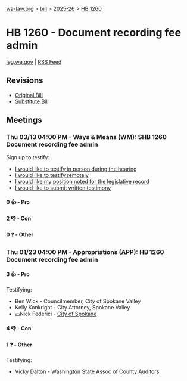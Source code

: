 [wa-law.org](/) > [bill](/bill/) > [2025-26](/bill/2025-26/) > [HB 1260](/bill/2025-26/hb/1260/)

# HB 1260 - Document recording fee admin
[leg.wa.gov](https://app.leg.wa.gov/billsummary?BillNumber=1260&Year=2025&Initiative=false) | [RSS Feed](./rss.xml)

## Revisions
* [Original Bill](1/)
* [Substitute Bill](S/)

## Meetings
### Thu 03/13 04:00 PM - Ways & Means (WM): SHB 1260 Document recording fee admin
Sign up to testify:
* [I would like to testify in person during the hearing](https://app.leg.wa.gov/csi/Testifier/Add?chamber=House&mId=32998&aId=165463&caId=26344&tId=1)
* [I would like to testify remotely](https://app.leg.wa.gov/csi/Testifier/Add?chamber=House&mId=32998&aId=165463&caId=26344&tId=2)
* [I would like my position noted for the legislative record](https://app.leg.wa.gov/csi/Testifier/Add?chamber=House&mId=32998&aId=165463&caId=26344&tId=3)
* [I would like to submit written testimony](https://app.leg.wa.gov/csi/Testifier/Add?chamber=House&mId=32998&aId=165463&caId=26344&tId=4)

#### 0 👍 - Pro

#### 2 👎 - Con

#### 0 ❓ - Other

### Thu 01/23 04:00 PM - Appropriations (APP): HB 1260 Document recording fee admin
#### 3 👍 - Pro
Testifying:
* Ben Wick - Councilmember, City of Spokane Valley
* Kelly Konkright - City Attorney, Spokane Valley
* 💵Nick Federici - [City of Spokane](/org/city_of_spokane/)

#### 4 👎 - Con

#### 1 ❓ - Other
Testifying:
* Vicky Dalton - Washington State Assoc of County Auditors
